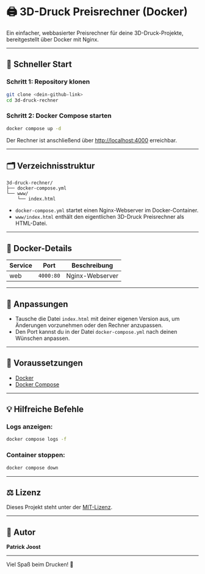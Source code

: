 # 🖨️ 3D-Druck Preisrechner (Docker)

Ein einfacher, webbasierter Preisrechner für deine 3D-Druck-Projekte, bereitgestellt über Docker mit Nginx.

---

## 🚀 Schneller Start

### Schritt 1: Repository klonen

```bash
git clone <dein-github-link>
cd 3d-druck-rechner
```

### Schritt 2: Docker Compose starten

```bash
docker compose up -d
```

Der Rechner ist anschließend über [http://localhost:4000](http://localhost:4000) erreichbar.

---

## 🗂️ Verzeichnisstruktur

```
3d-druck-rechner/
├── docker-compose.yml
└── www/
    └── index.html
```

- `docker-compose.yml` startet einen Nginx-Webserver im Docker-Container.
- `www/index.html` enthält den eigentlichen 3D-Druck Preisrechner als HTML-Datei.

---

## 🐳 Docker-Details

| Service | Port      | Beschreibung    |
|---------|-----------|-----------------|
| web     | `4000:80` | Nginx-Webserver |

---

## 🔧 Anpassungen

- Tausche die Datei `index.html` mit deiner eigenen Version aus, um Änderungen vorzunehmen oder den Rechner anzupassen.
- Den Port kannst du in der Datei `docker-compose.yml` nach deinen Wünschen anpassen.

---

## 📌 Voraussetzungen

- [Docker](https://docs.docker.com/get-docker/)
- [Docker Compose](https://docs.docker.com/compose/install/)

---

## 💡 Hilfreiche Befehle

### Logs anzeigen:
```bash
docker compose logs -f
```

### Container stoppen:
```bash
docker compose down
```

---

## ⚖️ Lizenz

Dieses Projekt steht unter der [MIT-Lizenz](LICENSE).

---

## 🙋 Autor

**Patrick Joost**

---

Viel Spaß beim Drucken! 🎉
